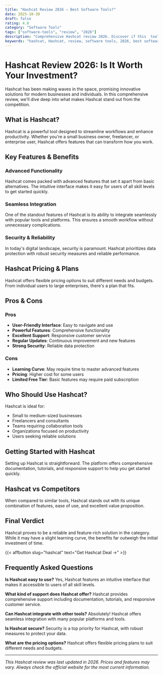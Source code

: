 ```yaml
---
title: "Hashcat Review 2026 – Best Software Tools?"
date: 2025-10-30
draft: false
rating: 4.8
category: "Software Tools"
tags: ["software-tools", "review", "2026"]
description: "Comprehensive Hashcat review 2026. Discover if this  tool is the best choice for your needs."
keywords: "hashcat, Hashcat, review, software tools, 2026, best software tools"
---
```


# Hashcat Review 2026: Is It Worth Your Investment?

Hashcat has been making waves in the  space, promising innovative solutions for modern businesses and individuals. In this comprehensive review, we'll dive deep into what makes Hashcat stand out from the competition.

## What is Hashcat?

Hashcat is a powerful  tool designed to streamline workflows and enhance productivity. Whether you're a small business owner, freelancer, or enterprise user, Hashcat offers features that can transform how you work.

## Key Features & Benefits

### Advanced Functionality
Hashcat comes packed with advanced features that set it apart from basic alternatives. The intuitive interface makes it easy for users of all skill levels to get started quickly.

### Seamless Integration
One of the standout features of Hashcat is its ability to integrate seamlessly with popular tools and platforms. This ensures a smooth workflow without unnecessary complications.

### Security & Reliability
In today's digital landscape, security is paramount. Hashcat prioritizes data protection with robust security measures and reliable performance.

## Hashcat Pricing & Plans

Hashcat offers flexible pricing options to suit different needs and budgets. From individual users to large enterprises, there's a plan that fits.

## Pros & Cons

### Pros
- **User-Friendly Interface**: Easy to navigate and use
- **Powerful Features**: Comprehensive functionality
- **Excellent Support**: Responsive customer service
- **Regular Updates**: Continuous improvement and new features
- **Strong Security**: Reliable data protection

### Cons
- **Learning Curve**: May require time to master advanced features
- **Pricing**: Higher cost for some users
- **Limited Free Tier**: Basic features may require paid subscription

## Who Should Use Hashcat?

Hashcat is ideal for:
- Small to medium-sized businesses
- Freelancers and consultants
- Teams requiring collaboration tools
- Organizations focused on productivity
- Users seeking reliable  solutions

## Getting Started with Hashcat

Setting up Hashcat is straightforward. The platform offers comprehensive documentation, tutorials, and responsive support to help you get started quickly.

## Hashcat vs Competitors

When compared to similar tools, Hashcat stands out with its unique combination of features, ease of use, and excellent value proposition.

## Final Verdict

Hashcat proves to be a reliable and feature-rich solution in the  category. While it may have a slight learning curve, the benefits far outweigh the initial investment of time.

{{< affbutton slug="hashcat" text="Get Hashcat Deal →" >}}

## Frequently Asked Questions

**Is Hashcat easy to use?**
Yes, Hashcat features an intuitive interface that makes it accessible to users of all skill levels.

**What kind of support does Hashcat offer?**
Hashcat provides comprehensive support including documentation, tutorials, and responsive customer service.

**Can Hashcat integrate with other tools?**
Absolutely! Hashcat offers seamless integration with many popular platforms and tools.

**Is Hashcat secure?**
Security is a top priority for Hashcat, with robust measures to protect your data.

**What are the pricing options?**
Hashcat offers flexible pricing plans to suit different needs and budgets.

---

*This Hashcat review was last updated in 2026. Prices and features may vary. Always check the official website for the most current information.*
